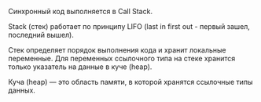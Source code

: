 Синхронный код выполняется в Call Stack.

Stack (стек) работает по принципу LIFO (last in first out - первый зашел, последний вышел).

Стек определяет порядок выполнения кода и хранит локальные переменные. Для переменных ссылочного типа на стеке хранится только указатель на данные в куче (heap).

Куча (heap) — это область памяти, в которой хранятся ссылочные типы данных.